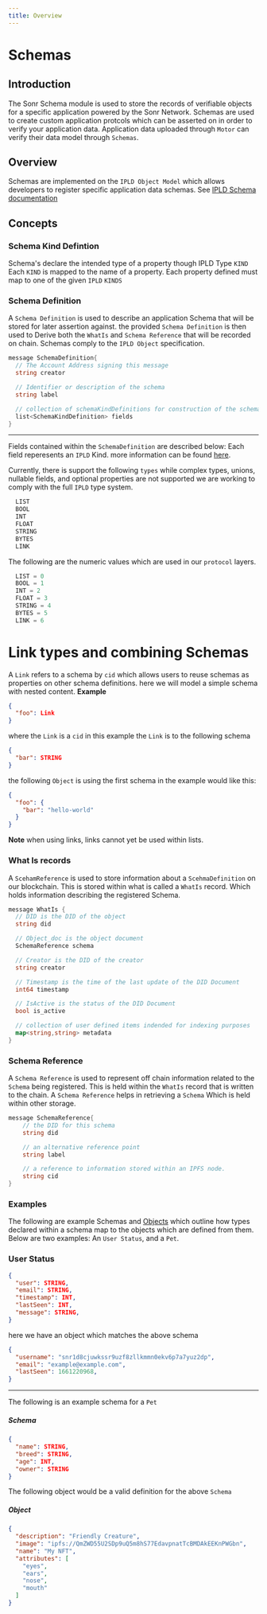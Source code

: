 ```yaml
---
title: Overview
---
```

# Schemas
## Introduction
The Sonr Schema module is used to store the records of verifiable objects for a specific application powered by the Sonr Network. Schemas are used to create custom application protcols which can be asserted on in order to verify your application data. Application data uploaded through `Motor` can verify their data model through `Schemas`.

## Overview
Schemas are implemented on the `IPLD Object Model` which allows developers to register specific application data schemas. See [IPLD Schema documentation](https://ipld.io/docs/schemas)

## Concepts

### Schema Kind Defintion
Schema's declare the intended type of a property though IPLD Type `KIND` Each `KIND` is mapped to the name of a property. Each property defined must map to one of the given `IPLD` `KINDS`
### Schema Definition
A `Schema Definition` is used to describe an application Schema that will be stored for later assertion against. the provided `Schema Definition` is then used to Derive both the `WhatIs` and `Schema Reference` that will be recorded on chain. Schemas comply to the `IPLD Object` specification. 



```go
message SchemaDefinition{
  // The Account Address signing this message
  string creator

  // Identifier or description of the schema
  string label

  // collection of schemaKindDefinitions for construction of the schema
  list<SchemaKindDefinition> fields
}
```
---
Fields contained within the `SchemaDefinition` are described below:
Each field reperesents an `IPLD` Kind. more information can be found [here](https://ipld.io/docs/schemas/features/typekinds/).

Currently, there is support the following `types` while complex types, unions, nullable fields, and optional properties are not supported we are working to comply with the full `IPLD` type system.
```go
  LIST
  BOOL
  INT
  FLOAT
  STRING
  BYTES
  LINK
```

The following are the numeric values which are used in our `protocol` layers.
```go
  LIST = 0
  BOOL = 1
  INT = 2
  FLOAT = 3
  STRING = 4
  BYTES = 5
  LINK = 6
```
# Link types and combining Schemas
A `Link` refers to a schema by `cid` which allows users to reuse schemas as properties on other schema definitions. here we will model a simple schema with nested content.
**Example**
```json
{
  "foo": Link 
}
```
where the `Link` is a `cid` in this example the `Link` is to the following schema
```json
{
  "bar": STRING
}
```
the following `Object` is using the first schema in the example would like this:
```json
{
  "foo": {
    "bar": "hello-world"
  }
}
```
**Note** when using links, links cannot yet be used within lists.
### What Is records
A `ScehamReference` is used to store information about a `ScehmaDefinition` on our blockchain. This is stored within what is called a `WhatIs` record. Which holds information describing the registered Schema.

```go
message WhatIs {
  // DID is the DID of the object
  string did

  // Object_doc is the object document
  SchemaReference schema

  // Creator is the DID of the creator
  string creator

  // Timestamp is the time of the last update of the DID Document
  int64 timestamp

  // IsActive is the status of the DID Document
  bool is_active

  // collection of user defined items indended for indexing purposes
  map<string,string> metadata
}
```

### Schema Reference
A `Schema Reference` is used to represent off chain information related to the `Schema` being registered. This is held within the `WhatIs` record that is written to the chain. A `Schema Reference` helps in retrieving a `Schema` Which is held within other storage.

```go
message SchemaReference{
    // the DID for this schema
    string did

    // an alternative reference point
    string label

    // a reference to information stored within an IPFS node.
    string cid
}
```

### Examples
The following are example Schemas and [Objects](./objects.md) which outline how types declared within a schema map to the objects which are defined from them. Below are two examples: An `User Status`, and a `Pet`.

### User Status

```json
{
  "user": STRING,
  "email": STRING,
  "timestamp": INT,
  "lastSeen": INT,
  "message": STRING,
}
```
here we have an object which matches the above schema
```json
{
  "username": "snr1d8cjuwkssr9uzf8zllkmmn0ekv6p7a7yuz2dp",
  "email": "example@example.com",
  "lastSeen": 1661220968,
}
```
----
The following is an example schema for a `Pet`
##### Schema
```json
{
  "name": STRING, 
  "breed": STRING, 
  "age": INT,
  "owner": STRING
}
```
The following object would be a valid definition for the above `Schema`

##### Object
```json
{
  "description": "Friendly Creature", 
  "image": "ipfs://QmZWD55U2SDp9uQ5m8hS77EdavpnatTcBMDAkEEKnPWGbn", 
  "name": "My NFT",
  "attributes": [
    "eyes",
    "ears",
    "nose",
    "mouth"
  ]
}
```